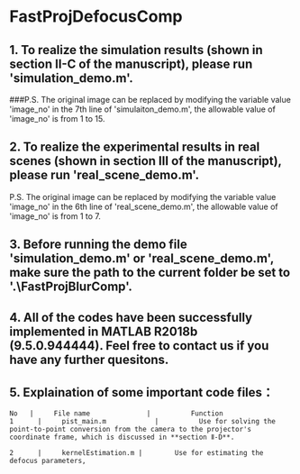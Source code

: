 # FastProjDefocusComp
## 1. To realize the **simulation results** (shown in **section Ⅱ-C** of the manuscript), please run 'simulation_demo.m'.
###P.S. The original image can be replaced by modifying the variable value 'image_no' in the 7th line of 'simulaiton_demo.m', the allowable value of 'image_no' is from 1 to 15.

## 2. To realize the **experimental results in real scenes** (shown in **section Ⅲ** of the manuscript), please run 'real_scene_demo.m'.
  
P.S. The original image can be replaced by modifying the variable value 'image_no' in the 6th line of 'real_scene_demo.m', the allowable value of 'image_no' is from 1 to 7.

## 3. Before running the demo file 'simulation_demo.m' or 'real_scene_demo.m', make sure the path to the current folder be set to '.\FastProjBlurComp'.

## 4. All of the codes have been successfully implemented in MATLAB R2018b (9.5.0.944444). Feel free to contact us if you have any further quesitons.

## 5.  Explaination of some important code files：

    No	 |     File name		      |          Function
    1	   |     pist_main.m		    |          Use for solving the point-to-point conversion from the camera to the projector's coordinate frame, which is discussed in **section Ⅱ-D**.
    
    2	   |     kernelEstimation.m	|        Use for estimating the defocus parameters, 
